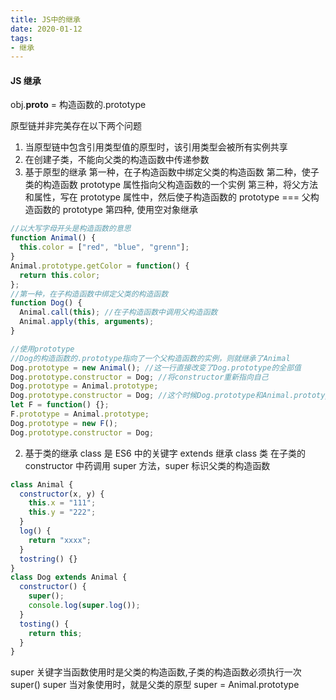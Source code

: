 ```yaml
---
title: JS中的继承
date: 2020-01-12
tags:
- 继承
---
```


#### JS 继承

obj.**proto** = 构造函数的.prototype

原型链并非完美存在以下两个问题

1. 当原型链中包含引用类型值的原型时，该引用类型会被所有实例共享
2. 在创建子类，不能向父类的构造函数中传递参数
3. 基于原型的继承
   第一种，在子构造函数中绑定父类的构造函数
   第二种，使子类的构造函数 prototype 属性指向父构造函数的一个实例
   第三种，将父方法和属性，写在 prototype 属性中，然后使子构造函数的 prototype === 父构造函数的 prototype
   第四种, 使用空对象继承

```javascript
//以大写字母开头是构造函数的意思
function Animal() {
  this.color = ["red", "blue", "grenn"];
}
Animal.prototype.getColor = function() {
  return this.color;
};
//第一种，在子构造函数中绑定父类的构造函数
function Dog() {
  Animal.call(this); //在子构造函数中调用父构造函数
  Animal.apply(this, arguments);
}

//使用prototype
//Dog的构造函数的.prototype指向了一个父构造函数的实例，则就继承了Animal
Dog.prototype = new Animal(); //这一行直接改变了Dog.prototype的全部值
Dog.prototype.constructor = Dog; //将constructor重新指向自己
Dog.prototype = Animal.prototype;
Dog.prototype.constructor = Dog; //这个时候Dog.prototype和Animal.prototype指向了同一个对象，会相互影响
let F = function() {};
F.prototype = Animal.prototype;
Dog.prototype = new F();
Dog.prototype.constructor = Dog;
```

2. 基于类的继承
   class 是 ES6 中的关键字 extends 继承 class 类 在子类的 constructor 中药调用 super 方法，super 标识父类的构造函数

```javascript
class Animal {
  constructor(x, y) {
    this.x = "111";
    this.y = "222";
  }
  log() {
    return "xxxx";
  }
  tostring() {}
}
class Dog extends Animal {
  constructor() {
    super();
    console.log(super.log());
  }
  tosting() {
    return this;
  }
}
```

super 关键字当函数使用时是父类的构造函数,子类的构造函数必须执行一次 super()
super 当对象使用时，就是父类的原型 super = Animal.prototype
